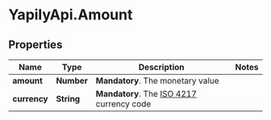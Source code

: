 # YapilyApi.Amount

## Properties

Name | Type | Description | Notes
------------ | ------------- | ------------- | -------------
**amount** | **Number** | __Mandatory__. The monetary value | 
**currency** | **String** | __Mandatory__. The [ISO 4217](https://www.xe.com/iso4217.php) currency code | 


